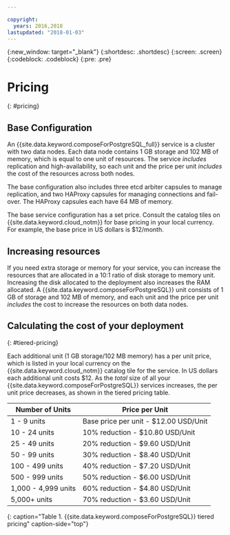 ```yaml
---

copyright:
  years: 2016,2018
lastupdated: "2018-01-03"
---
```


{:new_window: target="_blank"}
{:shortdesc: .shortdesc}
{:screen: .screen}
{:codeblock: .codeblock}
{:pre: .pre}

# Pricing
{: #pricing}

## Base Configuration

An {{site.data.keyword.composeForPostgreSQL_full}} service is a cluster with two data nodes. Each data node contains 1 GB storage and 102 MB of memory, which is equal to one unit of resources. The service _includes_ replication and high-availability, so each unit and the price per unit _includes_ the cost of the resources across both nodes.

The base configuration also includes three etcd arbiter capsules to manage replication, and two HAProxy capsules for managing connections and fail-over. The HAProxy capsules each have 64 MB of memory.

The base service configuration has a set price. Consult the catalog tiles on {{site.data.keyword.cloud_notm}} for base pricing in your local currency. For example, the base price in US dollars is $12/month.

## Increasing resources

If you need extra storage or memory for your service, you can increase the resources that are allocated in a 10:1 ratio of disk storage to memory unit. Increasing the disk allocated to the deployment also increases the RAM allocated. A {{site.data.keyword.composeForPostgreSQL}} unit consists of 1 GB of storage and 102 MB of memory, and each unit and the price per unit _includes_ the cost to increase the resources on both data nodes.

## Calculating the cost of your deployment
{: #tiered-pricing}

Each additional unit (1 GB storage/102 MB memory) has a per unit price, which is listed in your local currency on the {{site.data.keyword.cloud_notm}} catalog tile for the service. In US dollars each additional unit costs $12. As the _total_ size of all your {{site.data.keyword.composeForPostgreSQL}} services increases, the per unit price decreases, as shown in the tiered pricing table.

Number of Units|Price per Unit
----------|-----------
1 - 9 units|Base price per unit - $12.00 USD/Unit
10 - 24 units|10% reduction - $10.80 USD/Unit
25 - 49 units|20% reduction - $9.60 USD/Unit
50 - 99 units|30% reduction - $8.40 USD/Unit
100 - 499 units|40% reduction - $7.20 USD/Unit
500 - 999 units|50% reduction - $6.00 USD/Unit
1,000 - 4,999 units|60% reduction - $4.80 USD/Unit
5,000+ units|70% reduction - $3.60 USD/Unit
{: caption="Table 1. {{site.data.keyword.composeForPostgreSQL}} tiered pricing" caption-side="top"}
